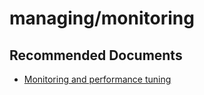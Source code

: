<properties
	pageTitle="managing/monitoring"
	description="managing/monitoring"
	service="microsoft.sql"
	resource="servers"
	authors="emlisa"
	authoralias="emlisa"
	displayOrder=""
	selfHelpType="generic"
	supportTopicIds="31980415"
	resourceTags=""
	productPesIds="13491"
	cloudEnvironments="public"
/>

# managing/monitoring

## **Recommended Documents**

* [Monitoring and performance tuning](https://docs.microsoft.com/azure/sql-database/sql-database-monitor-tune-overview/)
